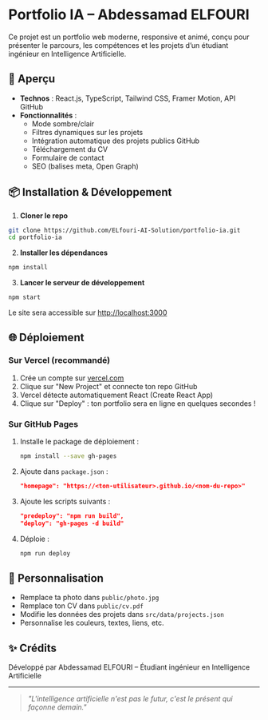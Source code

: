 # Portfolio IA – Abdessamad ELFOURI

Ce projet est un portfolio web moderne, responsive et animé, conçu pour présenter le parcours, les compétences et les projets d’un étudiant ingénieur en Intelligence Artificielle.

## 🚀 Aperçu

- **Technos** : React.js, TypeScript, Tailwind CSS, Framer Motion, API GitHub
- **Fonctionnalités** :
  - Mode sombre/clair
  - Filtres dynamiques sur les projets
  - Intégration automatique des projets publics GitHub
  - Téléchargement du CV
  - Formulaire de contact
  - SEO (balises meta, Open Graph)

## 📦 Installation & Développement

1. **Cloner le repo**

```bash
git clone https://github.com/ELfouri-AI-Solution/portfolio-ia.git
cd portfolio-ia
```

2. **Installer les dépendances**

```bash
npm install
```

3. **Lancer le serveur de développement**

```bash
npm start
```

Le site sera accessible sur [http://localhost:3000](http://localhost:3000)

## 🌐 Déploiement

### Sur Vercel (recommandé)
1. Crée un compte sur [vercel.com](https://vercel.com/)
2. Clique sur "New Project" et connecte ton repo GitHub
3. Vercel détecte automatiquement React (Create React App)
4. Clique sur "Deploy" : ton portfolio sera en ligne en quelques secondes !

### Sur GitHub Pages
1. Installe le package de déploiement :
   ```bash
   npm install --save gh-pages
   ```
2. Ajoute dans `package.json` :
   ```json
   "homepage": "https://<ton-utilisateur>.github.io/<nom-du-repo>"
   ```
3. Ajoute les scripts suivants :
   ```json
   "predeploy": "npm run build",
   "deploy": "gh-pages -d build"
   ```
4. Déploie :
   ```bash
   npm run deploy
   ```

## 📁 Personnalisation
- Remplace ta photo dans `public/photo.jpg`
- Remplace ton CV dans `public/cv.pdf`
- Modifie les données des projets dans `src/data/projects.json`
- Personnalise les couleurs, textes, liens, etc.

## ✨ Crédits
Développé par Abdessamad ELFOURI – Étudiant ingénieur en Intelligence Artificielle

---

> *"L'intelligence artificielle n'est pas le futur, c'est le présent qui façonne demain."*

